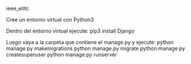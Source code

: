 ieee_etitc

Cree un entorno virtual con Python3

Dentro del entorno virtual ejecute: pip3 install Django

Luego vaya a la carpeta que contiene el manage.py y ejecute: 
python manage.py makemigrations
python manage.py migrate
python manage.py createsuperuser
python manage.py runserver
